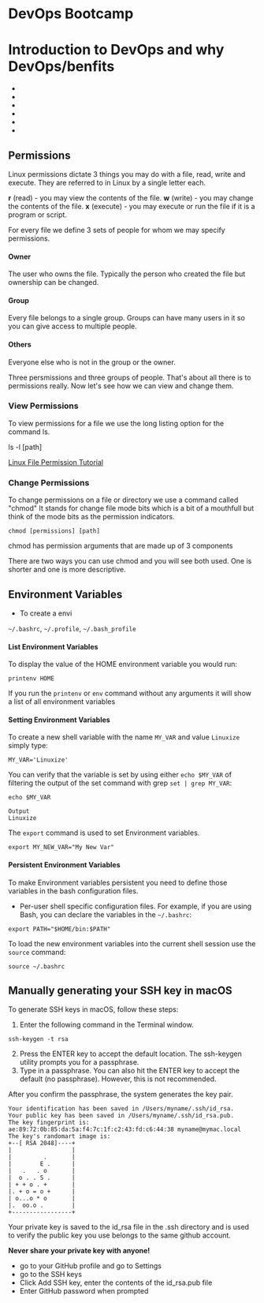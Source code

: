 # DevOps Bootcamp

# Introduction to DevOps and why DevOps/benfits
-
-
-
-
-
-

## Permissions

Linux permissions dictate 3 things you may do with a file, read, write and execute. They are referred to in Linux by a single letter each.

__r__ (read) - you may view the contents of the file.
__w__ (write) - you may change the contents of the file.
__x__ (execute) - you may execute or run the file if it is a program or script.


For every file we define 3 sets of people for whom we may specify permissions.

#### Owner

The user who owns the file. Typically the person who created the file but ownership can be changed.

#### Group

Every file belongs to a single group. Groups can have many users in it so you can give access to multiple people.

#### Others

Everyone else who is not in the group or the owner.

Three persmissions and three groups of people. That's about all there is to permissions really. Now let's see how we can view and change them.

### View Permissions

To view permissions for a file we use the long listing option for the command ls.

ls -l [path]

[Linux File Permission Tutorial](https://phoenixnap.com/kb/linux-file-permissions)

### Change Permissions

To change permissions on a file or directory we use a command called "chmod" It stands for change file mode bits which is a bit of a mouthfull but think of the mode bits as the permission indicators.

```
chmod [permissions] [path]
```

chmod has permission arguments that are made up of 3 components

There are two ways you can use chmod and you will see both used. One is shorter and one is more descriptive.

## Environment Variables
- To create a envi

`~/.bashrc`, `~/.profile`, `~/.bash_profile`

#### List Environment Variables
To display the value of the HOME environment variable you would run:
```
printenv HOME
```
If you run the `printenv` or `env` command without any arguments it will show a list of all environment variables

#### Setting Environment Variables
To create a new shell variable with the name `MY_VAR` and value `Linuxize` simply type:
```
MY_VAR='Linuxize'
```
You can verify that the variable is set by using either `echo $MY_VAR` of filtering the output of the set command with grep `set | grep MY_VAR`:
```
echo $MY_VAR
```
```
Output
Linuxize
```
The `export` command is used to set Environment variables.
```
export MY_NEW_VAR="My New Var"
```

#### Persistent Environment Variables
To make Environment variables persistent you need to define those variables in the bash configuration files.
- Per-user shell specific configuration files. For example, if you are using Bash, you can declare the variables in the `~/.bashrc`:
```
export PATH="$HOME/bin:$PATH"
```
To load the new environment variables into the current shell session use the `source` command:
```
source ~/.bashrc
```

## Manually generating your SSH key in macOS
To generate SSH keys in macOS, follow these steps:

1. Enter the following command in the Terminal window.
 ```
 ssh-keygen -t rsa
 ```
2. Press the ENTER key to accept the default location. The ssh-keygen utility prompts you for a passphrase. 
3. Type in a passphrase. You can also hit the ENTER key to accept the default (no passphrase). However, this is not recommended.

After you confirm the passphrase, the system generates the key pair.
```
Your identification has been saved in /Users/myname/.ssh/id_rsa.
Your public key has been saved in /Users/myname/.ssh/id_rsa.pub.
The key fingerprint is:
ae:89:72:0b:85:da:5a:f4:7c:1f:c2:43:fd:c6:44:38 myname@mymac.local
The key's randomart image is:
+--[ RSA 2048]----+
|                 |
|         .       |
|        E .      |
|   .   . o       |
|  o . . S .      |
| + + o . +       |
|. + o = o +      |
| o...o * o       |
|.  oo.o .        |
+-----------------+
```
Your private key is saved to the id_rsa file in the .ssh directory and is used to verify the public key you use belongs to the same github account.

**Never share your private key with anyone!**

- go to your GitHub profile and go to Settings
- go to the SSH keys
- Click Add SSH key, enter the contents of the id_rsa.pub file
- Enter GitHub password when prompted


